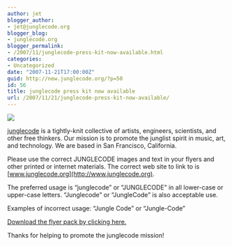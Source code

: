```yaml
---
author: jet
blogger_author:
- jet@junglecode.org
blogger_blog:
- junglecode.org
blogger_permalink:
- /2007/11/junglecode-press-kit-now-available.html
categories:
- Uncategorized
date: "2007-11-21T17:00:00Z"
guid: http://new.junglecode.org/?p=50
id: 56
title: junglecode press kit now available
url: /2007/11/21/junglecode-press-kit-now-available/
---
```


[![](https://www.junglecode.com/images/blog/junglecode_logo_green_sm.gif)](http://www.junglecode.org)

[junglecode](http://www.junglecode.org) is a tightly-knit collective of artists, engineers, scientists, and other free thinkers. Our mission is to promote the junglist spirit in music, art, and technology. We are based in San Francisco, California.

Please use the correct JUNGLECODE images and text in your flyers and other printed or internet materials. The correct web site to link to is [www.junglecode.org](http://www.junglecode.org).

The preferred usage is “junglecode” or “JUNGLECODE” in all lower-case or upper-case letters. “Junglecode” or “JungleCode” is also acceptable use.

Examples of incorrect usage: “Jungle Code” or “Jungle-Code”

[Download the flyer pack by clicking here.](https://www.junglecode.com/images/blog/junglecode_press_kit.zip)

Thanks for helping to promote the junglecode mission!
